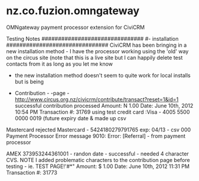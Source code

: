 nz.co.fuzion.omngateway
=======================

OMNgateway payment processor extension for CiviCRM

Testing Notes
###############################
#- installation
###############################
CiviCRM has been bringing in a new installation method - I have the processor working using the 'old' way 
on the circus site (note that this is a live site but I can happily delete test contacts from it as long as you 
let me know
- the new installation method doesn't seem to quite work for local installs but is being 


- Contribution - -page - http://www.circus.org.nz/civicrm/contribute/transact?reset=1&id=1
successful contribution processed
Amount: N 1.00
Date: June 10th, 2012 10:54 PM
Transaction #: 31769
using test credit card :Visa - 4005 5500 0000 0019 (future expiry date & made up csv

Mastercard rejected
Mastercard - 5424180279791765 exp: 04/13 - csv 000
Payment Processor Error message
9010: Error: [Referral] - from payment processor 

AMEX
373953244361001 - randon date - successful - needed 4 character CVS.
NOTE I added problematic characters to the contribution page before testing - ie. TEST PAGE!'#*"
Amount: $ 1.00
Date: June 10th, 2012 11:31 PM
Transaction #: 31773

